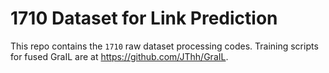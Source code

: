 # 1710 Dataset for Link Prediction

This repo contains the `1710` raw dataset processing codes. Training scripts for fused GraIL are at https://github.com/JThh/GraIL.